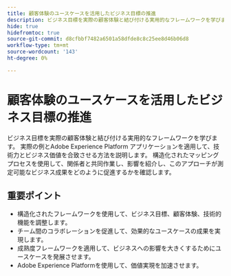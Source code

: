 ```yaml
---
title: 顧客体験のユースケースを活用したビジネス目標の推進
description: ビジネス目標を実際の顧客体験と結び付ける実用的なフレームワークを学びます。 含まれているワークシートを使用して、Adobe Experience Platform内でユースケースを効果的に戦略、調整、適用します。
hide: true
hidefromtoc: true
source-git-commit: d8cfbbf7482a6501a58dfde8c8c25ee8d46b06d8
workflow-type: tm+mt
source-wordcount: '143'
ht-degree: 0%

---
```


# 顧客体験のユースケースを活用したビジネス目標の推進

ビジネス目標を実際の顧客体験と結び付ける実用的なフレームワークを学びます。 実際の例とAdobe Experience Platform アプリケーションを適用して、技術力とビジネス価値を合致させる方法を説明します。 構造化されたマッピングプロセスを使用して、関係者と共同作業し、影響を紹介し、このアプローチが測定可能なビジネス成果をどのように促進するかを確認します。

## 重要ポイント

- 構造化されたフレームワークを使用して、ビジネス目標、顧客体験、技術的機能を調整します。
- チーム間のコラボレーションを促進して、効果的なユースケースの成果を実現します。
- 成熟度フレームワークを適用して、ビジネスへの影響を大きくするためにユースケースを発展させます。
- Adobe Experience Platformを使用して、価値実現を加速させます。
